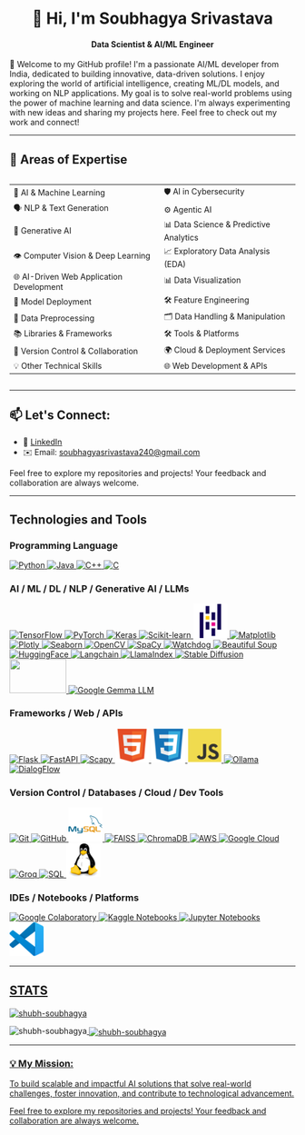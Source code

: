 <div align="center">
  <h1>👋 Hi, I'm Soubhagya Srivastava</h1>
  <h4>Data Scientist & AI/ML Engineer</h4>
</div>

🌟 Welcome to my GitHub profile! I'm a passionate AI/ML developer from India, dedicated to building innovative, data-driven solutions.
I enjoy exploring the world of artificial intelligence, creating ML/DL models, and working on NLP applications. My goal is to solve real-world problems using the power of machine learning and data science.
I'm always experimenting with new ideas and sharing my projects here. Feel free to check out my work and connect!

---

## 💼 Areas of Expertise 
<div style="display: flex; justify-content: center;">

|                                          |                                          |
|------------------------------------------|------------------------------------------|
| 🤖 AI & Machine Learning                 | 🛡️ AI in Cybersecurity                     |
| 🗣️ NLP & Text Generation                 | ⚙️ Agentic AI                              |
| 🎨 Generative AI                         | 📊 Data Science & Predictive Analytics      |
| 👁️ Computer Vision & Deep Learning       | 📈 Exploratory Data Analysis (EDA)          |
| 🌐 AI-Driven Web Application Development | 📊 Data Visualization                      |
| 💾 Model Deployment                      | 🛠️ Feature Engineering                      |
| 🔄 Data Preprocessing                    | 🗂️ Data Handling & Manipulation             |
| 📚 Libraries & Frameworks                 | 🛠️ Tools & Platforms                        |
| 🌱 Version Control & Collaboration        | 🌍 Cloud & Deployment Services               |
| 💡 Other Technical Skills                 | 🌐 Web Development & APIs                   |

</div>

---

## 📫 Let's Connect:  
- 💼 [LinkedIn](https://linkedin.com/in/soubhagya-srivastava-611408267)  
- ✉️ Email: soubhagyasrivastava240@gmail.com  

Feel free to explore my repositories and projects! Your feedback and collaboration are always welcome.  

--- 

## Technologies and Tools

### Programming Language 
<a href="https://www.python.org/" target="_blank" rel="noreferrer">
  <img src="https://www.python.org/static/community_logos/python-logo.png" alt="Python" width="100" height="60" />
</a>
<a href="https://www.oracle.com/java/" target="_blank" rel="noreferrer">
  <img src="https://www.oracle.com/a/tech/img/cb88-java-logo-001.jpg" alt="Java" width="80" height="60" />
</a>
<a href="https://isocpp.org/" target="_blank" rel="noreferrer">
  <img src="https://isocpp.org/assets/images/cpp_logo.png" alt="C++" width="60" height="60" />
</a>
<a href="https://en.wikipedia.org/wiki/C_(programming_language)" target="_blank" rel="noreferrer">
  <img src="https://upload.wikimedia.org/wikipedia/commons/1/19/C_Logo.png" alt="C" width="60" height="60" />
</a>

### AI / ML / DL / NLP / Generative AI / LLMs
<a href="https://www.tensorflow.org" target="_blank" rel="noreferrer">
  <img src="https://www.vectorlogo.zone/logos/tensorflow/tensorflow-icon.svg" alt="TensorFlow" width="60" height="60"/>
</a>
<a href="https://pytorch.org/" target="_blank" rel="noreferrer">
  <img src="https://www.vectorlogo.zone/logos/pytorch/pytorch-icon.svg" alt="PyTorch" width="60" height="60"/>
</a>
<a href="https://keras.io/" target="_blank" rel="noreferrer">
  <img src="https://upload.wikimedia.org/wikipedia/commons/a/ae/Keras_logo.svg" alt="Keras" width="60" height="60"/>
</a>
<a href="https://scikit-learn.org/" target="_blank" rel="noreferrer">
  <img src="https://upload.wikimedia.org/wikipedia/commons/0/05/Scikit_learn_logo_small.svg" alt="Scikit-learn" width="60" height="60"/>
</a>
<a href="https://pandas.pydata.org/" target="_blank" rel="noreferrer">
  <img src="https://raw.githubusercontent.com/devicons/devicon/2ae2a900d2f041da66e950e4d48052658d850630/icons/pandas/pandas-original.svg" alt="Pandas" width="60" height="60"/>
</a>
<a href="https://matplotlib.org/" target="_blank" rel="noreferrer">
  <img src="https://matplotlib.org/_static/images/logo2.svg" alt="Matplotlib" width="60" height="60"/>
</a>
<a href="https://plotly.com/" target="_blank" rel="noreferrer">
  <img src="https://cdn.analyticsvidhya.com/wp-content/uploads/2017/01/04015019/plotly_logo.png" alt="Plotly" width="60" height="60"/>
</a>

<a href="https://seaborn.pydata.org/" target="_blank" rel="noreferrer">
  <img src="https://seaborn.pydata.org/_images/logo-mark-lightbg.svg" alt="Seaborn" width="60" height="60"/>
</a>
<a href="https://opencv.org/" target="_blank" rel="noreferrer">
  <img src="https://www.vectorlogo.zone/logos/opencv/opencv-icon.svg" alt="OpenCV" width="60" height="60"/>
</a>
<a href="https://spacy.io/" target="_blank" rel="noreferrer">
  <img src="https://encrypted-tbn0.gstatic.com/images?q=tbn:ANd9GcQhWrgo3an3DmtkCsbCRGANZj6D1ZD2JlBN5w&s" alt="SpaCy" width="60" height="60"/>
</a>
<a href="https://python-watchdog.readthedocs.io/en/stable/" target="_blank" rel="noreferrer" title="Watchdog">
  <img src="https://encrypted-tbn0.gstatic.com/images?q=tbn:ANd9GcQaimak_Q27ZS6caC6Gfc_2i3dGHzJJ2ILAoGrptGaeKtMJD-xR19uEYS5TFjLlNbdxziM&usqp=CAU" alt="Watchdog" width="80" height="60"/>
</a>
<a href="https://www.crummy.com/software/BeautifulSoup/" target="_blank" rel="noreferrer">
  <img src="https://funthon.wordpress.com/wp-content/uploads/2017/05/bs.png?w=772" alt="Beautiful Soup" width="90" height="60"/>
</a>
<a href="https://huggingface.co/" target="_blank" rel="noreferrer">
  <img src="https://encrypted-tbn0.gstatic.com/images?q=tbn:ANd9GcTYDvVvSTSxKKvBwZAf9c9UWMY2yOfZvPq46g&s" alt="HuggingFace" width="60" height="60"/>
</a>
<a href="https://python.langchain.com/en/latest/" target="_blank" rel="noreferrer" title="Langchain (no official logo)">
  <img src="https://miro.medium.com/v2/resize:fit:940/1*44fD_VXcqw2kDWublQLONw.jpeg" alt="Langchain" width="80" height="60"/>
</a>
<a href="https://llamaindex.ai/" target="_blank" rel="noreferrer" title="LlamaIndex (text logo)">
  <img src="https://pbs.twimg.com/profile_images/1623505166996742144/n-PNQGgd_400x400.jpg" alt="LlamaIndex" width="60" height="60"/>
</a>
<a href="https://stable-diffusion-art.com/" target="_blank" rel="noreferrer" title="Stable Diffusion">
  <img src="https://growthacad.com/wp-content/uploads/2023/11/Stable-Diffusion.png" alt="Stable Diffusion" width="100" height="60"/>
</a>
<a href="https://ai.facebook.com/blog/large-language-model-llama-meta-ai/" target="_blank" rel="noreferrer">
  <img src="https://blogger.googleusercontent.com/img/b/R29vZ2xl/AVvXsEi_VJskwX7fm6utvq4umYxjBp_W9As96S5dh8OE0XU3uRLzZU5eu4NCipxkSoRebsYGFw0f2w-rjK4D1DPkMR1F0g9czF2NIwZWlnm4YJSEBEGpsR0boTlKnVYF-ajScO_Xg5HhLJdy7vdGDlvKc6kUke248xNY-5gEF1RORdqrfJ55zIjUR7fvBCLPOsLF/s1640/10.png" width="100" height="60"/>
</a>
<a href="https://ai.google.dev/gemma" target="_blank" rel="noreferrer">
  <img src="https://huggingface.co/blog/assets/gemma/Gemma-logo-small.png" alt="Google Gemma LLM" width="80" height="60"/>
</a>

### Frameworks / Web / APIs
<a href="https://flask.palletsprojects.com/" target="_blank" rel="noreferrer">
  <img src="https://images.seeklogo.com/logo-png/27/2/flask-logo-png_seeklogo-273085.png" alt="Flask" width="60" height="60"/>
</a>
<a href="https://fastapi.tiangolo.com/" target="_blank" rel="noreferrer">
  <img src="https://ih1.redbubble.net/image.5432135973.6302/st,small,507x507-pad,600x600,f8f8f8.jpg" alt="FastAPI" width="70" height="60"/>
</a>
<a href="https://scapy.net/" target="_blank" rel="noreferrer">
  <img src="https://upload.wikimedia.org/wikipedia/en/3/3a/Scapy_logo.png" alt="Scapy" width="60" height="60"/>
</a>
<!-- HTML Logo -->
<a href="https://www.w3.org/html/" target="_blank" rel="noreferrer">
  <img src="https://raw.githubusercontent.com/devicons/devicon/master/icons/html5/html5-original.svg" alt="HTML" width="60" height="60"/>
</a>

<!-- CSS Logo -->
<a href="https://www.w3schools.com/css/" target="_blank" rel="noreferrer">
  <img src="https://raw.githubusercontent.com/devicons/devicon/master/icons/css3/css3-original.svg" alt="CSS" width="60" height="60"/>
</a>

<!-- JavaScript Logo -->
<a href="https://www.javascript.com/" target="_blank" rel="noreferrer">
  <img src="https://raw.githubusercontent.com/devicons/devicon/master/icons/javascript/javascript-original.svg" alt="JavaScript" width="60" height="60"/>
</a>
<a href="https://ollama.com/" target="_blank" rel="noreferrer">
  <img src="https://miro.medium.com/v2/resize:fit:1400/1*r7_Ps-1A1PzfLW-wbdW8KQ@2x.jpeg" alt="Ollama" width="80" height="60"/>
</a>

<a href="https://cloud.google.com/dialogflow" target="_blank" rel="noreferrer" title="DialogFlow">
  <img src="https://encrypted-tbn0.gstatic.com/images?q=tbn:ANd9GcRJ3tVkngNiYE9IjaRcivTTUxkRGhF2TwP75tXRfYfSwV6_vjSy3shS33nxT42xWTzq85M&usqp=CAU" alt="DialogFlow" width="100" height="60"/>
</a>


### Version Control / Databases / Cloud / Dev Tools
<a href="https://git-scm.com/" target="_blank" rel="noreferrer">
  <img src="https://www.vectorlogo.zone/logos/git-scm/git-scm-icon.svg" alt="Git" width="60" height="60"/>
</a>
<a href="https://github.com/" target="_blank" rel="noreferrer">
  <img src="https://github.githubassets.com/images/modules/logos_page/GitHub-Mark.png" alt="GitHub" width="60" height="60"/>
</a>
<a href="https://www.mysql.com/" target="_blank" rel="noreferrer">
  <img src="https://raw.githubusercontent.com/devicons/devicon/master/icons/mysql/mysql-original-wordmark.svg" alt="MySQL" width="60" height="60"/>
</a>
<a href="https://faiss.ai/" target="_blank" rel="noreferrer">
  <img src="https://a.fsdn.com/allura/s/faiss/icon?4d871df26f0b83b1bc7af640b5a521fddd8254175984002102059076b98d5e97?&w=148" alt="FAISS" width="60" height="60"/>
</a>
<a href="https://www.trychroma.com/" target="_blank" rel="noreferrer">
  <img src="https://miro.medium.com/v2/resize:fit:1044/1*d2XUNgrLw7687CDfXx9-Dw.png" alt="ChromaDB" width="60" height="60"/>
</a>
<a href="https://aws.amazon.com/" target="_blank" rel="noreferrer">
  <img src="https://upload.wikimedia.org/wikipedia/commons/9/93/Amazon_Web_Services_Logo.svg" alt="AWS" width="60" height="60"/>
</a>
<a href="https://cloud.google.com" target="_blank" rel="noreferrer">
  <img src="https://www.vectorlogo.zone/logos/google_cloud/google_cloud-icon.svg" alt="Google Cloud" width="60" height="60"/>
</a>
<a href="https://groq.com/" target="_blank" rel="noreferrer">
  <img src="https://registry.npmmirror.com/@lobehub/icons-static-png/latest/files/light/groq-text.png" alt="Groq" width="80" height="60"/>
</a>
<a href="https://www.sql.org/" target="_blank" rel="noreferrer">
  <img src="https://upload.wikimedia.org/wikipedia/commons/8/87/Sql_data_base_with_logo.png" alt="SQL" width="60" height="60"/>
</a>
<a href="https://linux.org/" target="_blank" rel="noreferrer">
  <img src="https://raw.githubusercontent.com/devicons/devicon/master/icons/linux/linux-original.svg" alt="Linux" width="60" height="60"/>
</a>

### IDEs / Notebooks / Platforms
<a href="https://colab.research.google.com/" target="_blank" rel="noreferrer" title="Google Colab">
  <img src="https://colab.research.google.com/img/colab_favicon_256px.png" alt="Google Colaboratory" width="60" height="60"/>
</a>
<a href="https://www.kaggle.com/code" target="_blank" rel="noreferrer" title="Kaggle Notebooks">
  <img src="https://cdn.jsdelivr.net/gh/devicons/devicon/icons/kaggle/kaggle-original.svg" alt="Kaggle Notebooks" width="60" height="60"/>
</a>
<a href="https://jupyter.org/" target="_blank" rel="noreferrer" title="Jupyter Notebooks">
  <img src="https://upload.wikimedia.org/wikipedia/commons/3/38/Jupyter_logo.svg" alt="Jupyter Notebooks" width="60" height="60"/>
</a>
<a href="https://code.visualstudio.com/" target="_blank" rel="noreferrer">
  <img src="https://raw.githubusercontent.com/devicons/devicon/master/icons/vscode/vscode-original.svg" alt="VS Code" width="60" height="60"/>

---

## STATS

<p><img align="center" src="https://github-readme-streak-stats.herokuapp.com/?user=shubh-soubhagya&" alt="shubh-soubhagya" /></p>

<p><img align="left" src="https://github-readme-stats.vercel.app/api/top-langs?username=shubh-soubhagya&show_icons=true&locale=en&layout=compact" alt="shubh-soubhagya" /></p>

<p>&nbsp;<img align="center" src="https://github-readme-stats.vercel.app/api?username=shubh-soubhagya&show_icons=true&locale=en" alt="shubh-soubhagya" /></p>

---

### 💡 My Mission:  
To build scalable and impactful AI solutions that solve real-world challenges, foster innovation, and contribute to technological advancement. 

Feel free to explore my repositories and projects! Your feedback and collaboration are always welcome.  
